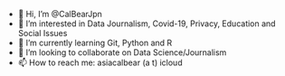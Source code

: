- 👋 Hi, I’m @CalBearJpn
- 👀 I’m interested in Data Journalism, Covid-19, Privacy, Education and Social Issues
- 🌱 I’m currently learning Git, Python and R
- 💞️ I’m looking to collaborate on Data Science/Journalism
- 📫 How to reach me: asiacalbear (a t) icloud

<!---
CalBearJpn/CalBearJpn is a ✨ special ✨ repository because its `README.md` (this file) appears on your GitHub profile.
You can click the Preview link to take a look at your changes.
--->
